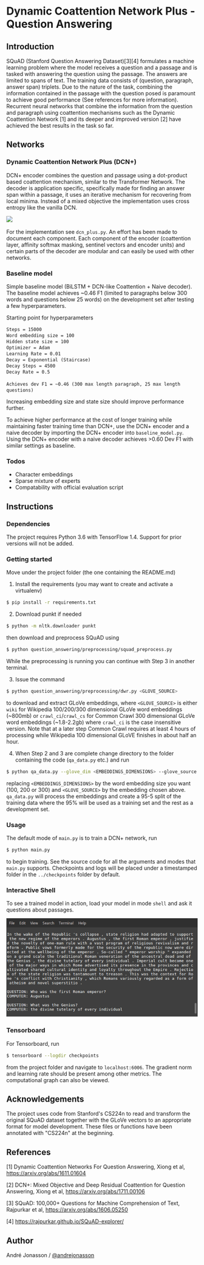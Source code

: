 Dynamic Coattention Network Plus - Question Answering
=====================================================

## Introduction

SQuAD (Stanford Question Answering Dataset)[3][4] formulates a machine learning problem where the model receives a question and a passage and is tasked with answering the question using the passage. The answers are limited to spans of text. The training data consists of (question, paragraph, answer span) triplets. Due to the nature of the task, combining the information contained in the passage with the question posed is paramount to achieve good performance (See references for more information). Recurrent neural networks that combine the information from the question and paragraph using coattention mechanisms such as the Dynamic Coattention Network [1] and its deeper and improved version [2] have achieved the best results in the task so far.

## Networks

### Dynamic Coattention Network Plus (DCN+)

DCN+ encoder combines the question and passage using a dot-product based coattention mechanism, similar to the Transformer Network. The decoder is application specific, specifically made for finding an answer span within a passage, it uses an iterative mechanism for recovering from local minima. Instead of a mixed objective the implementation uses cross entropy like the vanilla DCN.

<img src="encoder.png">

For the implementation see `dcn_plus.py`. An effort has been made to document each component. Each component of the encoder (coattention layer, affinity softmax masking, sentinel vectors and encoder units) and certain parts of the decoder are modular and can easily be used with other networks.

### Baseline model
Simple baseline model (BiLSTM + DCN-like Coattention + Naive decoder). The baseline model achieves ~0.46 F1 (limited to paragraphs below 300 words and questions below 25 words) on the development set after testing a few hyperparameters.

Starting point for hyperparameters
```
Steps = 15000
Word embedding size = 100
Hidden state size = 100
Optimizer = Adam
Learning Rate = 0.01
Decay = Exponential (Staircase)
Decay Steps = 4500
Decay Rate = 0.5

Achieves dev F1 = ~0.46 (300 max length paragraph, 25 max length questions)
```
Increasing embedding size and state size should improve performance further.

To achieve higher performance at the cost of longer training while maintaining faster training time than DCN+, use the DCN+ encoder and a naive decoder by importing the DCN+ encoder into `baseline_model.py`. Using the DCN+ encoder with a naive decoder achieves >0.60 Dev F1 with similar settings as baseline.

### Todos
- Character embeddings
- Sparse mixture of experts
- Compatability with official evaluation script

## Instructions

### Dependencies

The project requires Python 3.6 with TensorFlow 1.4. Support for prior versions will not be added.

### Getting started

Move under the project folder (the one containing the README.md)

1. Install the requirements (you may want to create and activate a virtualenv)
``` sh
$ pip install -r requirements.txt
```

2. Download punkt if needed
``` sh
$ python -m nltk.downloader punkt
```
then download and preprocess SQuAD using
``` sh
$ python question_answering/preprocessing/squad_preprocess.py
```
While the preprocessing is running you can continue with Step 3 in another terminal. 

3. Issue the command
``` sh
$ python question_answering/preprocessing/dwr.py <GLOVE_SOURCE>
```
to download and extract GLoVe embeddings, where `<GLOVE_SOURCE>` is either `wiki` for Wikipedia 100/200/300 dimensional GLoVe word embeddings (~800mb) or `crawl_ci`/`crawl_cs` for Common Crawl 300 dimensional GLoVe word embeddings (~1.8-2.2gb) where `crawl_ci` is the case insensitive version. Note that at a later step Common Crawl requires at least 4 hours of processing while Wikipedia 100 dimensional GLoVE finishes in about half an hour.

4. When Step 2 and 3 are complete change directory to the folder containing the code (`qa_data.py` etc.) and run
``` sh
$ python qa_data.py --glove_dim <EMBEDDINGS_DIMENSIONS> --glove_source <GLOVE_SOURCE>
```
replacing `<EMBEDDINGS_DIMENSIONS>` by the word embedding size you want (100, 200 or 300) and `<GLOVE_SOURCE>` by the embedding chosen above. `qa_data.py` will process the embeddings and create a 95-5 split of the training data where the 95% will be used as a training set and the rest as a development set.

### Usage

The default mode of `main.py` is to train a DCN+ network, run
``` sh
$ python main.py
```
to begin training. See the source code for all the arguments and modes that `main.py` supports. Checkpoints and logs will be placed under a timestamped folder in the `../checkpoints` folder by default. 

### Interactive Shell

To see a trained model in action, load your model in mode `shell` and ask it questions about passages. 

<img src="shell.png">

### Tensorboard
For Tensorboard, run
``` sh
$ tensorboard --logdir checkpoints
```
from the project folder and navigate to `localhost:6006`. The gradient norm and learning rate should be present among other metrics. The computational graph can also be viewed.

## Acknowledgements

The project uses code from Stanford's CS224n to read and transform the original SQuAD dataset together with the GLoVe vectors to an appropriate format for model development. These files or functions have been annotated with "CS224n" at the beginning.

## References

[1] Dynamic Coattention Networks For Question Answering, Xiong et al, https://arxiv.org/abs/1611.01604

[2] DCN+: Mixed Objective and Deep Residual Coattention for Question Answering, Xiong et al, https://arxiv.org/abs/1711.00106

[3] SQuAD: 100,000+ Questions for Machine Comprehension of Text, Rajpurkar et al, https://arxiv.org/abs/1606.05250

[4] https://rajpurkar.github.io/SQuAD-explorer/

## Author
André Jonasson / [@andrejonasson](https://github.com/andrejonasson)